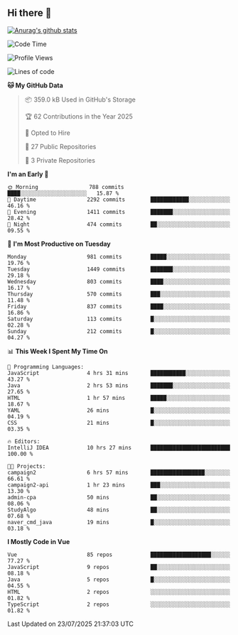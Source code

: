 ## Hi there 👋

[![Anurag's github stats](https://github-readme-stats.vercel.app/api?username=Songwonseok)](https://github.com/anuraghazra/github-readme-stats)



<!--START_SECTION:waka-->
![Code Time](http://img.shields.io/badge/Code%20Time-3%2C663%20hrs%2014%20mins-blue)

![Profile Views](http://img.shields.io/badge/Profile%20Views-0-blue)

![Lines of code](https://img.shields.io/badge/From%20Hello%20World%20I%27ve%20Written-34.8%20million%20lines%20of%20code-blue)

**🐱 My GitHub Data** 

> 📦 359.0 kB Used in GitHub's Storage 
 > 
> 🏆 62 Contributions in the Year 2025
 > 
> 💼 Opted to Hire
 > 
> 📜 27 Public Repositories 
 > 
> 🔑 3 Private Repositories 
 > 
**I'm an Early 🐤** 

```text
🌞 Morning                788 commits         ████░░░░░░░░░░░░░░░░░░░░░   15.87 % 
🌆 Daytime                2292 commits        ████████████░░░░░░░░░░░░░   46.16 % 
🌃 Evening                1411 commits        ███████░░░░░░░░░░░░░░░░░░   28.42 % 
🌙 Night                  474 commits         ██░░░░░░░░░░░░░░░░░░░░░░░   09.55 % 
```
📅 **I'm Most Productive on Tuesday** 

```text
Monday                   981 commits         █████░░░░░░░░░░░░░░░░░░░░   19.76 % 
Tuesday                  1449 commits        ███████░░░░░░░░░░░░░░░░░░   29.18 % 
Wednesday                803 commits         ████░░░░░░░░░░░░░░░░░░░░░   16.17 % 
Thursday                 570 commits         ███░░░░░░░░░░░░░░░░░░░░░░   11.48 % 
Friday                   837 commits         ████░░░░░░░░░░░░░░░░░░░░░   16.86 % 
Saturday                 113 commits         █░░░░░░░░░░░░░░░░░░░░░░░░   02.28 % 
Sunday                   212 commits         █░░░░░░░░░░░░░░░░░░░░░░░░   04.27 % 
```


📊 **This Week I Spent My Time On** 

```text
💬 Programming Languages: 
JavaScript               4 hrs 31 mins       ███████████░░░░░░░░░░░░░░   43.27 % 
Java                     2 hrs 53 mins       ███████░░░░░░░░░░░░░░░░░░   27.65 % 
HTML                     1 hr 57 mins        █████░░░░░░░░░░░░░░░░░░░░   18.67 % 
YAML                     26 mins             █░░░░░░░░░░░░░░░░░░░░░░░░   04.19 % 
CSS                      21 mins             █░░░░░░░░░░░░░░░░░░░░░░░░   03.35 % 

🔥 Editors: 
IntelliJ IDEA            10 hrs 27 mins      █████████████████████████   100.00 % 

🐱‍💻 Projects: 
campaign2                6 hrs 57 mins       █████████████████░░░░░░░░   66.61 % 
campaign2-api            1 hr 23 mins        ███░░░░░░░░░░░░░░░░░░░░░░   13.30 % 
admin-cpa                50 mins             ██░░░░░░░░░░░░░░░░░░░░░░░   08.06 % 
StudyAlgo                48 mins             ██░░░░░░░░░░░░░░░░░░░░░░░   07.68 % 
naver_cmd_java           19 mins             █░░░░░░░░░░░░░░░░░░░░░░░░   03.18 % 
```

**I Mostly Code in Vue** 

```text
Vue                      85 repos            ███████████████████░░░░░░   77.27 % 
JavaScript               9 repos             ██░░░░░░░░░░░░░░░░░░░░░░░   08.18 % 
Java                     5 repos             █░░░░░░░░░░░░░░░░░░░░░░░░   04.55 % 
HTML                     2 repos             ░░░░░░░░░░░░░░░░░░░░░░░░░   01.82 % 
TypeScript               2 repos             ░░░░░░░░░░░░░░░░░░░░░░░░░   01.82 % 
```




 Last Updated on 23/07/2025 21:37:03 UTC
<!--END_SECTION:waka-->
